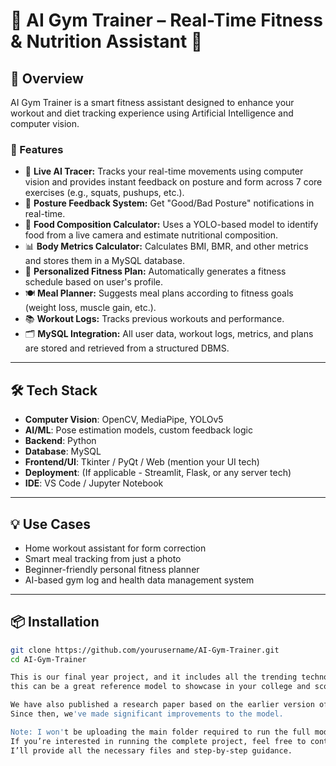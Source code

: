 # 🧠 AI Gym Trainer – Real-Time Fitness & Nutrition Assistant 💪

## 🚀 Overview

AI Gym Trainer is a smart fitness assistant designed to enhance your workout and diet tracking experience using Artificial Intelligence and computer vision.

### 🔧 Features

- 🎥 **Live AI Tracer:** Tracks your real-time movements using computer vision and provides instant feedback on posture and form across 7 core exercises (e.g., squats, pushups, etc.).
- 🧍 **Posture Feedback System:** Get "Good/Bad Posture" notifications in real-time.
- 🍱 **Food Composition Calculator:** Uses a YOLO-based model to identify food from a live camera and estimate nutritional composition.
- 📊 **Body Metrics Calculator:** Calculates BMI, BMR, and other metrics and stores them in a MySQL database.
- 📅 **Personalized Fitness Plan:** Automatically generates a fitness schedule based on user's profile.
- 🍽️ **Meal Planner:** Suggests meal plans according to fitness goals (weight loss, muscle gain, etc.).
- 📚 **Workout Logs:** Tracks previous workouts and performance.
- 🗂️ **MySQL Integration:** All user data, workout logs, metrics, and plans are stored and retrieved from a structured DBMS.

---

## 🛠️ Tech Stack

- **Computer Vision**: OpenCV, MediaPipe, YOLOv5
- **AI/ML**: Pose estimation models, custom feedback logic
- **Backend**: Python
- **Database**: MySQL
- **Frontend/UI**: Tkinter / PyQt / Web (mention your UI tech)
- **Deployment**: (If applicable - Streamlit, Flask, or any server tech)
- **IDE**: VS Code / Jupyter Notebook

---

## 💡 Use Cases

- Home workout assistant for form correction
- Smart meal tracking from just a photo
- Beginner-friendly personal fitness planner
- AI-based gym log and health data management system

---

## 📦 Installation

```bash
git clone https://github.com/yourusername/AI-Gym-Trainer.git
cd AI-Gym-Trainer

This is our final year project, and it includes all the trending technologies like AI and Deep Learning. For 1st, 2nd, and 3rd-year students,
this can be a great reference model to showcase in your college and score full marks.

We have also published a research paper based on the earlier version of this project — feel free to check it out for reference.
Since then, we've made significant improvements to the model.

Note: I won't be uploading the main folder required to run the full model here.
If you’re interested in running the complete project, feel free to contact me
I’ll provide all the necessary files and step-by-step guidance.
